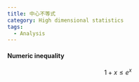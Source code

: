 ```yaml
---
title: 中心不等式
category: High dimensional statistics
tags:
  - Analysis
---
```


#### Numeric inequality


$$
1+x\leq e^x
$$


